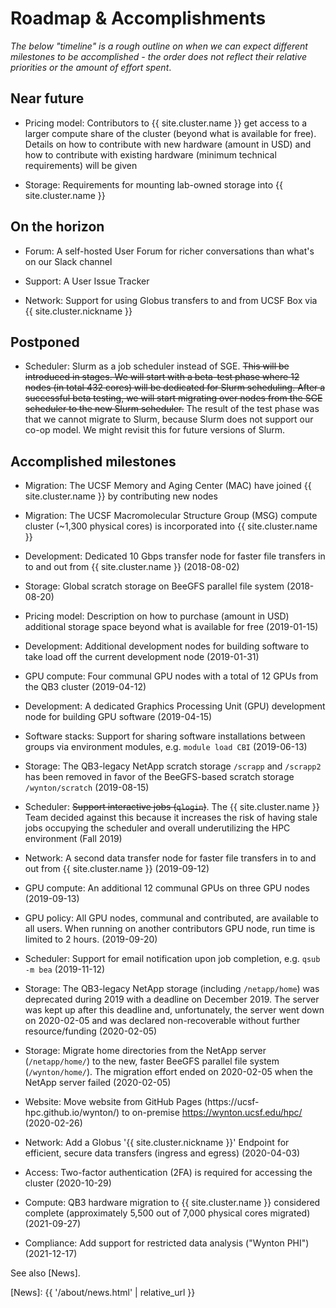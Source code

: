 # Roadmap & Accomplishments

_The below "timeline" is a rough outline on when we can expect different milestones to be accomplished - the order does not reflect their relative priorities or the amount of effort spent_.


## Near future

* Pricing model: Contributors to {{ site.cluster.name }} get access to a larger compute share of the cluster (beyond what is available for free).  Details on how to contribute with new hardware (amount in USD) and how to contribute with existing hardware (minimum technical requirements) will be given

* Storage: Requirements for mounting lab-owned storage into {{ site.cluster.name }}


## On the horizon

* Forum: A self-hosted User Forum for richer conversations than what's on our Slack channel

* Support: A User Issue Tracker

* Network: Support for using Globus transfers to and from UCSF Box via {{ site.cluster.nickname }}


## Postponed

* Scheduler: Slurm as a job scheduler instead of SGE.  ~~This will be introduced in stages.  We will start with a beta-test phase where 12 nodes (in total 432 cores) will be dedicated for Slurm scheduling.  After a successful beta testing, we will start migrating over nodes from the SGE scheduler to the new Slurm scheduler.~~ The result of the test phase was that we cannot migrate to Slurm, because Slurm does not support our co-op model. We might revisit this for future versions of Slurm.


## Accomplished milestones

* Migration: The UCSF Memory and Aging Center (MAC) have joined {{ site.cluster.name }} by contributing new nodes

* Migration: The UCSF Macromolecular Structure Group (MSG) compute cluster (~1,300 physical cores) is incorporated into {{ site.cluster.name }}

* Development: Dedicated 10 Gbps transfer node for faster file transfers in to and out from {{ site.cluster.name }} (2018-08-02)

* Storage: Global scratch storage on BeeGFS parallel file system (2018-08-20)

* Pricing model: Description on how to purchase (amount in USD) additional storage space beyond what is available for free (2019-01-15)

* Development: Additional development nodes for building software to take load off the current development node (2019-01-31)

* GPU compute: Four communal GPU nodes with a total of 12 GPUs from the QB3 cluster (2019-04-12)

* Development: A dedicated Graphics Processing Unit (GPU) development node for building GPU software (2019-04-15)

* Software stacks: Support for sharing software installations between groups via environment modules, e.g. `module load CBI` (2019-06-13)

* Storage: The QB3-legacy NetApp scratch storage `/scrapp` and `/scrapp2` has been removed in favor of the BeeGFS-based scratch storage `/wynton/scratch` (2019-08-15)

* Scheduler: ~~Support interactive jobs (`qlogin`)~~. The {{ site.cluster.name }} Team decided against this because it increases the risk of having stale jobs occupying the scheduler and overall underutilizing the HPC environment (Fall 2019)

* Network: A second data transfer node for faster file transfers in to and out from {{ site.cluster.name }} (2019-09-12)

* GPU compute: An additional 12 communal GPUs on three GPU nodes (2019-09-13)

* GPU policy: All GPU nodes, communal and contributed, are available to all users. When running on another contributors GPU node, run time is limited to 2 hours. (2019-09-20)

* Scheduler: Support for email notification upon job completion, e.g. `qsub -m bea` (2019-11-12)

* Storage: The QB3-legacy NetApp storage (including `/netapp/home`) was deprecated during 2019 with a deadline on December 2019.  The server was kept up after this deadline and, unfortunately, the server went down on 2020-02-05 and was declared non-recoverable without further resource/funding (2020-02-05)

* Storage: Migrate home directories from the NetApp server (`/netapp/home/`) to the new, faster BeeGFS parallel file system (`/wynton/home/`).  The migration effort ended on 2020-02-05 when the NetApp server failed (2020-02-05)

* Website: Move website from GitHub Pages (https&#58;//ucsf-hpc.github.io/wynton/) to on-premise <https://wynton.ucsf.edu/hpc/> (2020-02-26)

* Network: Add a Globus '{{ site.cluster.nickname }}' Endpoint for efficient, secure data transfers (ingress and egress) (2020-04-03)

* Access: Two-factor authentication (2FA) is required for accessing the cluster (2020-10-29)

* Compute: QB3 hardware migration to {{ site.cluster.name }} considered complete (approximately 5,500 out of 7,000 physical cores migrated) (2021-09-27)

* Compliance: Add support for restricted data analysis ("Wynton PHI") (2021-12-17)


See also [News].

[QB3]: https://salilab.org/qb3cluster/
[BeeGFS]: https://www.beegfs.io/
[Globus]: https://www.globus.org/
[News]: {{ '/about/news.html' | relative_url }}
